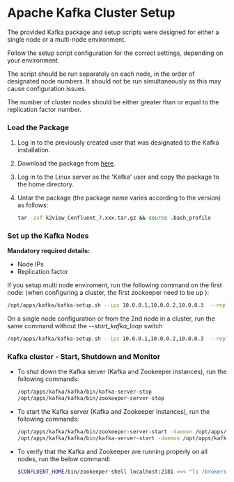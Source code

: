 # Apache Kafka Cluster Setup

The provided Kafka package and setup scripts were designed for either a single node or a multi-node environment.

Follow the setup script configuration for the correct settings, depending on your environment.

The script should be run separately on each node, in the order of designated node numbers. It should not be run simultaneously as this may cause configuration issues.

The number of cluster nodes should be either greater than or equal to the replication factor number.


### Load the Package 

1. Log in to the previously created user that was designated to the Kafka installation.

2. Download the package from [here](https://download.k2view.com/index.php/s/tFnDRJEUyHiXPYL).

3. Log in to the Linux server as the 'Kafka' user and copy the package to the home directory.

4. Untar the package (the package name varies according to the version) as follows:

    ~~~bash
    tar -zxf k2view_Confluent_7.xxx.tar.gz && source .bash_profile
    ~~~

### Set up the Kafka Nodes

**Mandatory required details:**
+ Node IPs
+ Replication factor

If you setup multi node enviroment, run the following command on the first node: (when configuring a cluster, the first zookeeper need to be up ):
~~~bash
/opt/apps/kafka/kafka-setup.sh --ips 10.0.0.1,10.0.0.2,10.0.0.3  --replication_factor 3 --start_kafka_loop
~~~

On a single node configuration or from the 2nd node in a cluster, run the same command without the *--start_kafka_loop* switch
~~~bash
/opt/apps/kafka/kafka-setup.sh --ips 10.0.0.1,10.0.0.2,10.0.0.3  --replication_factor 3 
~~~

### Kafka cluster - Start, Shutdown and Monitor

* To shut down the Kafka server (Kafka and Zookeeper instances), run the following commands:

    ~~~bash
    /opt/apps/kafka/kafka/bin/kafka-server-stop
    /opt/apps/kafka/kafka/bin/zookeeper-server-stop
    ~~~

* To start the Kafka server (Kafka and Zookeeper instances), run the following commands:

    ~~~bash
    /opt/apps/kafka/kafka/bin/zookeeper-server-start -daemon /opt/apps/kafka/kafka/zookeeper.properties
    /opt/apps/kafka/kafka/bin/kafka-server-start -daemon /opt/apps/kafka/kafka/server.properties    
    ~~~

* To verify that the Kafka and Zookeeper are running properly on all nodes, run the below command:

    ~~~bash
    $CONFLUENT_HOME/bin/zookeeper-shell localhost:2181 <<< "ls /brokers/ids"
    ~~~
